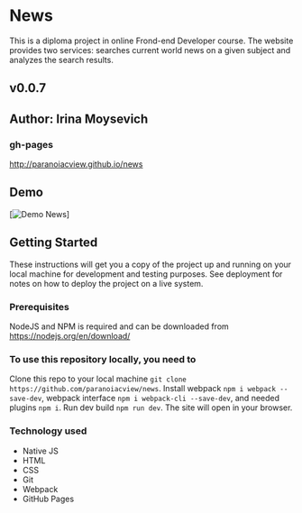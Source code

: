 # News
This is a diploma project in online Frond-end Developer course. The website provides two services: searches current world news on a given subject and analyzes the search results.

## v0.0.7

## Author: Irina Moysevich

### gh-pages
http://paranoiacview.github.io/news

## Demo 
[![Demo News](../master/demo.gif)]

## Getting Started
These instructions will get you a copy of the project up and running on your local machine for development and testing purposes. See deployment for notes on how to deploy the project on a live system.

### Prerequisites
NodeJS and NPM is required and can be downloaded from https://nodejs.org/en/download/

### To use this repository locally, you need to
Clone this repo to your local machine `git clone https://github.com/paranoiacview/news`.
Install webpack `npm i webpack --save-dev`, webpack interface `npm i webpack-cli --save-dev`, and needed plugins `npm i`.
Run dev build `npm run dev`.
The site will open in your browser.

### Technology used
- Native JS
- HTML
- CSS
- Git
- Webpack
- GitHub Pages
